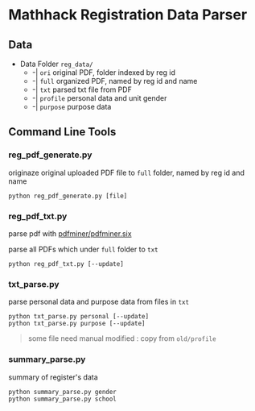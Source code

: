Mathhack Registration Data Parser
===
## Data
* Data Folder `reg_data/`
    * -| `ori`   original PDF, folder indexed by reg id
    * -| `full`  organized PDF, named by reg id and name
    * -| `txt`  parsed txt file from PDF
    * -| `profile` personal data and unit gender
    * -| `purpose` purpose data

## Command Line Tools
### reg_pdf_generate.py
originaze original uploaded PDF file to `full` folder, named by reg id and name
```
python reg_pdf_generate.py [file]
```

### reg_pdf_txt.py
parse pdf with [pdfminer/pdfminer.six](https://github.com/pdfminer/pdfminer.six)

parse all PDFs which under `full` folder to `txt`
```
python reg_pdf_txt.py [--update]
```
### txt_parse.py
parse personal data and purpose data from files in `txt`
```
python txt_parse.py personal [--update]
python txt_parse.py purpose [--update]
```
> some file need manual modified : 
> copy from `old/profile`

### summary_parse.py
summary of register's data
```
python summary_parse.py gender
python summary_parse.py school
```

